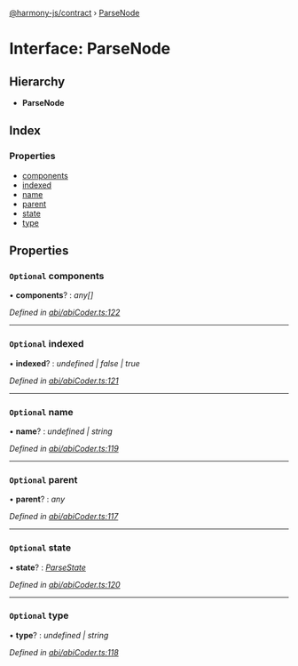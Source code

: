 [@harmony-js/contract](../globals.md) › [ParseNode](parsenode.md)

# Interface: ParseNode

## Hierarchy

* **ParseNode**

## Index

### Properties

* [components](parsenode.md#optional-components)
* [indexed](parsenode.md#optional-indexed)
* [name](parsenode.md#optional-name)
* [parent](parsenode.md#optional-parent)
* [state](parsenode.md#optional-state)
* [type](parsenode.md#optional-type)

## Properties

### `Optional` components

• **components**? : *any[]*

*Defined in [abi/abiCoder.ts:122](https://github.com/FireStack-Lab/Harmony-sdk-core/blob/33571de/packages/harmony-contract/src/abi/abiCoder.ts#L122)*

___

### `Optional` indexed

• **indexed**? : *undefined | false | true*

*Defined in [abi/abiCoder.ts:121](https://github.com/FireStack-Lab/Harmony-sdk-core/blob/33571de/packages/harmony-contract/src/abi/abiCoder.ts#L121)*

___

### `Optional` name

• **name**? : *undefined | string*

*Defined in [abi/abiCoder.ts:119](https://github.com/FireStack-Lab/Harmony-sdk-core/blob/33571de/packages/harmony-contract/src/abi/abiCoder.ts#L119)*

___

### `Optional` parent

• **parent**? : *any*

*Defined in [abi/abiCoder.ts:117](https://github.com/FireStack-Lab/Harmony-sdk-core/blob/33571de/packages/harmony-contract/src/abi/abiCoder.ts#L117)*

___

### `Optional` state

• **state**? : *[ParseState](parsestate.md)*

*Defined in [abi/abiCoder.ts:120](https://github.com/FireStack-Lab/Harmony-sdk-core/blob/33571de/packages/harmony-contract/src/abi/abiCoder.ts#L120)*

___

### `Optional` type

• **type**? : *undefined | string*

*Defined in [abi/abiCoder.ts:118](https://github.com/FireStack-Lab/Harmony-sdk-core/blob/33571de/packages/harmony-contract/src/abi/abiCoder.ts#L118)*
